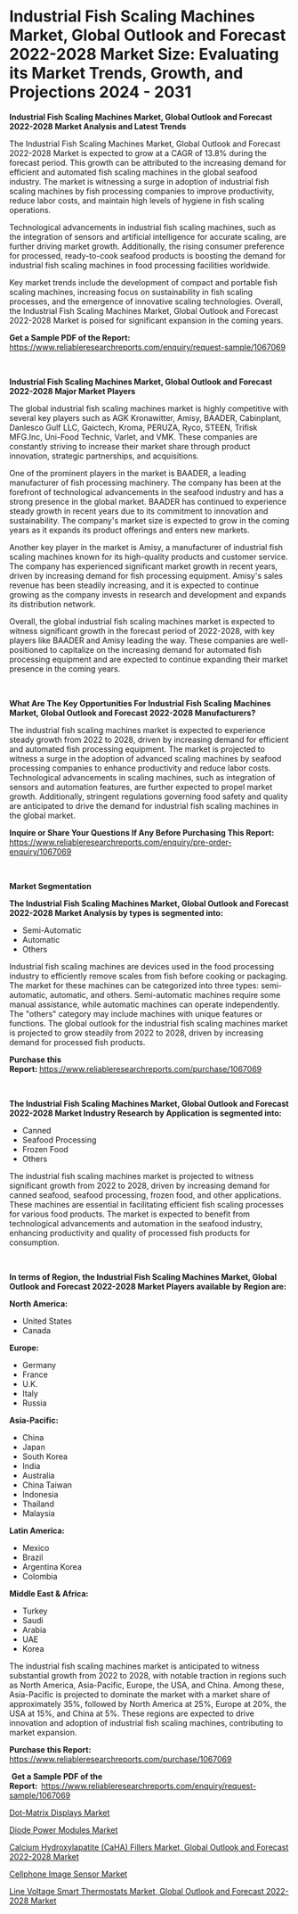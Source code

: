 <p><h1>Industrial Fish Scaling Machines Market, Global Outlook and Forecast 2022-2028 Market Size: Evaluating its Market Trends, Growth, and Projections 2024 - 2031</h1></p><p><strong>Industrial Fish Scaling Machines Market, Global Outlook and Forecast 2022-2028 Market Analysis and Latest Trends</strong></p>
<p><p>The Industrial Fish Scaling Machines Market, Global Outlook and Forecast 2022-2028 Market is expected to grow at a CAGR of 13.8% during the forecast period. This growth can be attributed to the increasing demand for efficient and automated fish scaling machines in the global seafood industry. The market is witnessing a surge in adoption of industrial fish scaling machines by fish processing companies to improve productivity, reduce labor costs, and maintain high levels of hygiene in fish scaling operations.</p><p>Technological advancements in industrial fish scaling machines, such as the integration of sensors and artificial intelligence for accurate scaling, are further driving market growth. Additionally, the rising consumer preference for processed, ready-to-cook seafood products is boosting the demand for industrial fish scaling machines in food processing facilities worldwide.</p><p>Key market trends include the development of compact and portable fish scaling machines, increasing focus on sustainability in fish scaling processes, and the emergence of innovative scaling technologies. Overall, the Industrial Fish Scaling Machines Market, Global Outlook and Forecast 2022-2028 Market is poised for significant expansion in the coming years.</p></p>
<p><strong>Get a Sample PDF of the Report:&nbsp;</strong> <a href="https://www.reliableresearchreports.com/enquiry/request-sample/1067069">https://www.reliableresearchreports.com/enquiry/request-sample/1067069</a></p>
<p>&nbsp;</p>
<p><strong>Industrial Fish Scaling Machines Market, Global Outlook and Forecast 2022-2028 Major Market Players</strong></p>
<p><p>The global industrial fish scaling machines market is highly competitive with several key players such as AGK Kronawitter, Amisy, BAADER, Cabinplant, Danlesco Gulf LLC, Gaictech, Kroma, PERUZA, Ryco, STEEN, Trifisk MFG.Inc, Uni-Food Technic, Varlet, and VMK. These companies are constantly striving to increase their market share through product innovation, strategic partnerships, and acquisitions.</p><p>One of the prominent players in the market is BAADER, a leading manufacturer of fish processing machinery. The company has been at the forefront of technological advancements in the seafood industry and has a strong presence in the global market. BAADER has continued to experience steady growth in recent years due to its commitment to innovation and sustainability. The company's market size is expected to grow in the coming years as it expands its product offerings and enters new markets.</p><p>Another key player in the market is Amisy, a manufacturer of industrial fish scaling machines known for its high-quality products and customer service. The company has experienced significant market growth in recent years, driven by increasing demand for fish processing equipment. Amisy's sales revenue has been steadily increasing, and it is expected to continue growing as the company invests in research and development and expands its distribution network.</p><p>Overall, the global industrial fish scaling machines market is expected to witness significant growth in the forecast period of 2022-2028, with key players like BAADER and Amisy leading the way. These companies are well-positioned to capitalize on the increasing demand for automated fish processing equipment and are expected to continue expanding their market presence in the coming years.</p></p>
<p>&nbsp;</p>
<p><strong>What Are The Key Opportunities For Industrial Fish Scaling Machines Market, Global Outlook and Forecast 2022-2028 Manufacturers?</strong></p>
<p><p>The industrial fish scaling machines market is expected to experience steady growth from 2022 to 2028, driven by increasing demand for efficient and automated fish processing equipment. The market is projected to witness a surge in the adoption of advanced scaling machines by seafood processing companies to enhance productivity and reduce labor costs. Technological advancements in scaling machines, such as integration of sensors and automation features, are further expected to propel market growth. Additionally, stringent regulations governing food safety and quality are anticipated to drive the demand for industrial fish scaling machines in the global market.</p></p>
<p><strong>Inquire or Share Your Questions If Any Before Purchasing This Report:</strong> <a href="https://www.reliableresearchreports.com/enquiry/pre-order-enquiry/1067069">https://www.reliableresearchreports.com/enquiry/pre-order-enquiry/1067069</a></p>
<p>&nbsp;</p>
<p><strong>Market Segmentation</strong></p>
<p><strong>The Industrial Fish Scaling Machines Market, Global Outlook and Forecast 2022-2028 Market Analysis by types is segmented into:</strong></p>
<p><ul><li>Semi-Automatic</li><li>Automatic</li><li>Others</li></ul></p>
<p><p>Industrial fish scaling machines are devices used in the food processing industry to efficiently remove scales from fish before cooking or packaging. The market for these machines can be categorized into three types: semi-automatic, automatic, and others. Semi-automatic machines require some manual assistance, while automatic machines can operate independently. The "others" category may include machines with unique features or functions. The global outlook for the industrial fish scaling machines market is projected to grow steadily from 2022 to 2028, driven by increasing demand for processed fish products.</p></p>
<p><strong>Purchase this Report:&nbsp;</strong><a href="https://www.reliableresearchreports.com/purchase/1067069">https://www.reliableresearchreports.com/purchase/1067069</a></p>
<p>&nbsp;</p>
<p><strong>The Industrial Fish Scaling Machines Market, Global Outlook and Forecast 2022-2028 Market Industry Research by Application is segmented into:</strong></p>
<p><ul><li>Canned</li><li>Seafood Processing</li><li>Frozen Food</li><li>Others</li></ul></p>
<p><p>The industrial fish scaling machines market is projected to witness significant growth from 2022 to 2028, driven by increasing demand for canned seafood, seafood processing, frozen food, and other applications. These machines are essential in facilitating efficient fish scaling processes for various food products. The market is expected to benefit from technological advancements and automation in the seafood industry, enhancing productivity and quality of processed fish products for consumption.</p></p>
<p>&nbsp;</p>
<p><strong>In terms of Region, the Industrial Fish Scaling Machines Market, Global Outlook and Forecast 2022-2028 Market Players available by Region are:</strong></p>
<p>
    <p> <strong> North America: </strong>
        <ul>
            <li>United States</li>
            <li>Canada</li>
        </ul>
        </p> 
    <p> <strong> Europe: </strong>
        <ul>
            <li>Germany</li>
            <li>France</li>
            <li>U.K.</li>
            <li>Italy</li>
            <li>Russia</li>
        </ul>
        </p> 
    <p> <strong> Asia-Pacific: </strong>
        <ul>
            <li>China</li>
            <li>Japan</li>
            <li>South Korea</li>
            <li>India</li>
            <li>Australia</li>
            <li>China Taiwan</li>
            <li>Indonesia</li>
            <li>Thailand</li>
            <li>Malaysia</li>
        </ul>
        </p> 
    <p> <strong> Latin America: </strong>
        <ul>
            <li>Mexico</li>
            <li>Brazil</li>
            <li>Argentina Korea</li>
            <li>Colombia</li>
        </ul>
        </p> 
    <p> <strong> Middle East & Africa: </strong>
        <ul>
            <li>Turkey</li>
            <li>Saudi</li>
            <li>Arabia</li>
            <li>UAE</li>
            <li>Korea</li>
        </ul>
    </p>
    </p>
<p><p>The industrial fish scaling machines market is anticipated to witness substantial growth from 2022 to 2028, with notable traction in regions such as North America, Asia-Pacific, Europe, the USA, and China. Among these, Asia-Pacific is projected to dominate the market with a market share of approximately 35%, followed by North America at 25%, Europe at 20%, the USA at 15%, and China at 5%. These regions are expected to drive innovation and adoption of industrial fish scaling machines, contributing to market expansion.</p></p>
<p><strong>Purchase this Report: </strong><a href="https://www.reliableresearchreports.com/purchase/1067069">https://www.reliableresearchreports.com/purchase/1067069</a></p>
<p>&nbsp;<strong>Get a Sample PDF of the Report:&nbsp;&nbsp;</strong><a href="https://www.reliableresearchreports.com/enquiry/request-sample/1067069">https://www.reliableresearchreports.com/enquiry/request-sample/1067069</a></p>
<p><strong></strong></p>
<p><p><a href="https://medium.com/@leatharohan/dot-matrix-displays-market-report-reveals-the-latest-trends-and-growth-opportunities-of-this-market-d21751f27246">Dot-Matrix Displays Market</a></p><p><a href="https://medium.com/@anndavis1924/diode-power-modules-market-size-and-market-trends-complete-industry-overview-2024-to-2031-34ba6b6aaed1">Diode Power Modules Market</a></p><p><a href="https://github.com/nicoletavirag/Market-Research-Report-List-1/blob/main/calcium-hydroxylapatite-caha-fillers-market-global-outlook-and-forecast-2022-2028-market.md">Calcium Hydroxylapatite (CaHA) Fillers Market, Global Outlook and Forecast 2022-2028 Market</a></p><p><a href="https://medium.com/@anndavis1924/cellphone-image-sensor-market-furnishes-information-on-market-share-market-trends-and-market-a110521eda8a">Cellphone Image Sensor Market</a></p><p><a href="https://github.com/arionmp/Market-Research-Report-List-1/blob/main/line-voltage-smart-thermostats-market-global-outlook-and-forecast-2022-2028-market.md">Line Voltage Smart Thermostats Market, Global Outlook and Forecast 2022-2028 Market</a></p></p>